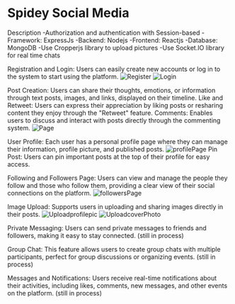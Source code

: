 # Spidey Social Media 

Description
-Authorization and authentication with Session-based
-Framework: ExpressJs
-Backend: Nodejs
-Frontend: Reactjs
-Database: MongoDB
-Use Cropperjs library to upload pictures
-Use Socket.IO library for real time chats

Registration and Login: Users can easily create new accounts or log in to the system to start using the platform.
![Register](https://github.com/user-attachments/assets/d3cc42cb-af33-4890-981c-6f24d2a0de39)
![Login](https://github.com/user-attachments/assets/d1b1dd1e-6f54-444f-ab5d-eff5bb20c5d2)

Post Creation: Users can share their thoughts, emotions, or information through text posts, images, and links, displayed on their timeline.
Like and Retweet: Users can express their appreciation by liking posts or resharing content they enjoy through the "Retweet" feature.
Comments: Enables users to discuss and interact with posts directly through the commenting system.
![Page](https://github.com/user-attachments/assets/ad328317-eaa2-4437-83c7-7e35985cf0fa)

User Profile: Each user has a personal profile page where they can manage their information, profile picture, and published posts.
![profilePage](https://github.com/user-attachments/assets/234fa9d6-38af-4f2f-8aac-cf7266614e0f)
Pin Post: Users can pin important posts at the top of their profile for easy access.

Following and Followers Page: Users can view and manage the people they follow and those who follow them, providing a clear view of their social connections on the platform.
![followersPage](https://github.com/user-attachments/assets/9814a49c-0a4f-4c23-a54a-660eda4d19c9)

Image Upload: Supports users in uploading and sharing images directly in their posts.
![Uploadprofilepic](https://github.com/user-attachments/assets/dcaf17af-3c7e-48dd-9688-f14c3633bdbd)
![UploadcoverPhoto](https://github.com/user-attachments/assets/b246220e-276c-4fc2-ab7f-6c0010b4a453)

Private Messaging: Users can send private messages to friends and followers, making it easy to stay connected. (still in process)

Group Chat: This feature allows users to create group chats with multiple participants, perfect for group discussions or organizing events. (still in process)

Messages and Notifications: Users receive real-time notifications about their activities, including likes, comments, new messages, and other events on the platform. (still in process)
